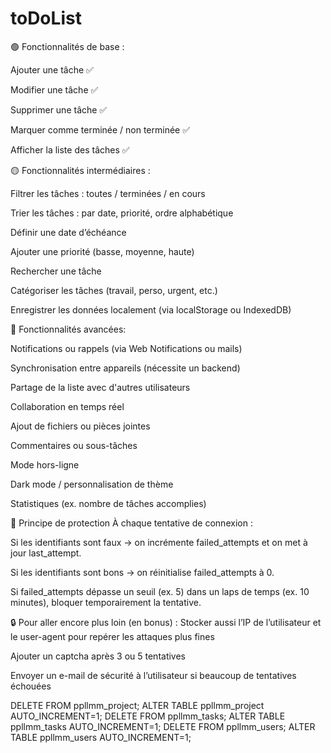 # toDoList

🟢 Fonctionnalités de base :

Ajouter une tâche ✅

Modifier une tâche ✅

Supprimer une tâche ✅

Marquer comme terminée / non terminée ✅

Afficher la liste des tâches ✅

🟡 Fonctionnalités intermédiaires :

Filtrer les tâches : toutes / terminées / en cours

Trier les tâches : par date, priorité, ordre alphabétique

Définir une date d’échéance

Ajouter une priorité (basse, moyenne, haute)

Rechercher une tâche

Catégoriser les tâches (travail, perso, urgent, etc.)

Enregistrer les données localement (via localStorage ou IndexedDB)

🔴 Fonctionnalités avancées:

Notifications ou rappels (via Web Notifications ou mails)

Synchronisation entre appareils (nécessite un backend)

Partage de la liste avec d'autres utilisateurs

Collaboration en temps réel

Ajout de fichiers ou pièces jointes

Commentaires ou sous-tâches

Mode hors-ligne

Dark mode / personnalisation de thème

Statistiques (ex. nombre de tâches accomplies)

🔐 Principe de protection
À chaque tentative de connexion :

Si les identifiants sont faux → on incrémente failed_attempts et on met à jour last_attempt.

Si les identifiants sont bons → on réinitialise failed_attempts à 0.

Si failed_attempts dépasse un seuil (ex. 5) dans un laps de temps (ex. 10 minutes), bloquer temporairement la tentative.

🔒 Pour aller encore plus loin (en bonus) :
Stocker aussi l’IP de l’utilisateur et le user-agent pour repérer les attaques plus fines

Ajouter un captcha après 3 ou 5 tentatives

Envoyer un e-mail de sécurité à l’utilisateur si beaucoup de tentatives échouées

DELETE FROM ppllmm_project;
ALTER TABLE ppllmm_project AUTO_INCREMENT=1;
DELETE FROM ppllmm_tasks;
ALTER TABLE ppllmm_tasks AUTO_INCREMENT=1;
DELETE FROM ppllmm_users;
ALTER TABLE ppllmm_users AUTO_INCREMENT=1;
